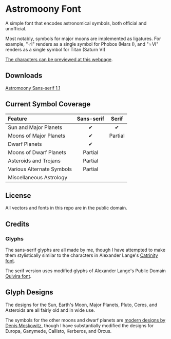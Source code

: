# Astromoony Font

A simple font that encodes astronomical symbols, both official and unofficial.

Most notably, symbols for major moons are implemented as ligatures.
For example, "♂I" renders as a single symbol for Phobos (Mars I), 
and "♄VI" renders as a single symbol for Titan (Saturn VI)

[The characters can be previewed at this webpage](https://www.rmwinslow.com/posts/nature/astrofont.html).

## Downloads

[Astromoony Sans-serif 1.1](https://github.com/RobertWinslow/Astromoony-Font/blob/main/sans-serif/AstromoonySans.ttf?raw=true)


## Current Symbol Coverage

| Feature | Sans-serif | Serif |
|:--------|:-:|:-:|
| Sun and Major Planets | ✔ | ✔ |
| Moons of Major Planets | ✔ | Partial |
| Dwarf Planets | ✔ | |
| Moons of Dwarf Planets | Partial | |
| Asteroids and Trojans | Partial | |
| Various Alternate Symbols | Partial |
| Miscellaneous Astrology | |


## License

All vectors and fonts in this repo are in the public domain.


## Credits

### Glyphs

The sans-serif glyphs are all made by me, 
though I have attempted to make them stylistically similar to the characters in Alexander Lange's [Catrinity font](https://catrinity-font.de/index.html).


The serif version uses modified glyphs of Alexander Lange's Public Domain [Quivira font](http://quivira-font.com/).



## Glyph Designs

The designs for the Sun, Earth's Moon, Major Planets, Pluto, Ceres, and Asteroids are all fairly old and in wide use.

The symbols for the other moons and dwarf planets are [modern designs by Denis Moskowitz](https://suberic.net/~dmm/astro/),
though I have substantially modified the designs for Europa, Ganymede, Callisto, Kerberos, and Orcus.






